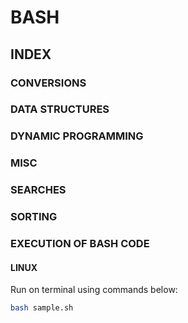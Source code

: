 # BASH

## INDEX

### CONVERSIONS

### DATA STRUCTURES

### DYNAMIC PROGRAMMING

### MISC

### SEARCHES

### SORTING

### EXECUTION OF BASH CODE

#### LINUX

Run on terminal using commands below:

```bash
bash sample.sh
```